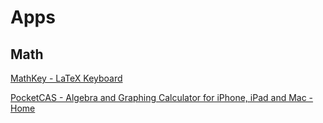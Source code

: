 # Apps

## Math

[MathKey - LaTeX Keyboard](https://mathkey-app.com/)

[PocketCAS - Algebra and Graphing Calculator for iPhone, iPad and Mac - Home](https://pocketcas.com/)